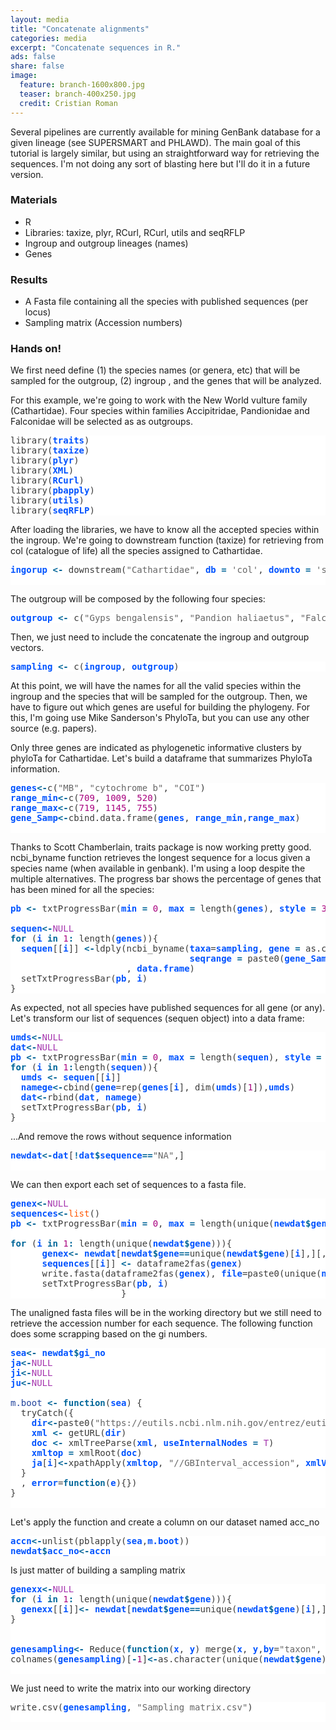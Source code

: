 ```yaml
---
layout: media
title: "Concatenate alignments"
categories: media
excerpt: "Concatenate sequences in R."
ads: false
share: false
image:
  feature: branch-1600x800.jpg
  teaser: branch-400x250.jpg
  credit: Cristian Roman
---
```


Several pipelines are currently available for mining GenBank database for a given lineage (see SUPERSMART and PHLAWD). The main goal of this tutorial is largely similar, but using an straightforward way for retrieving the sequences. I'm not doing any sort of blasting here but I'll do it in a future version.

### Materials

- R
- Libraries: taxize, plyr, RCurl, RCurl, utils and seqRFLP
- Ingroup and outgroup lineages (names)
- Genes

### Results

- A Fasta file containing all the species with published sequences (per locus)
- Sampling matrix (Accession numbers)

### Hands on!

We first need define (1) the species names (or genera, etc) that will be sampled for the outgroup, (2) ingroup , and the genes that will be analyzed.

For this example, we're going to work with the New World vulture family (Cathartidae). Four species within families Accipitridae, Pandionidae and Falconidae will be selected as as outgroups.


<pre style="background:#fff;color:#3b3b3b">library(<span style="color:#0053ff;font-weight:700">traits</span>)
library(<span style="color:#0053ff;font-weight:700">taxize</span>)
library(<span style="color:#0053ff;font-weight:700">plyr</span>)
library(<span style="color:#0053ff;font-weight:700">XML</span>)
library(<span style="color:#0053ff;font-weight:700">RCurl</span>)
library(<span style="color:#0053ff;font-weight:700">pbapply</span>)
library(<span style="color:#0053ff;font-weight:700">utils</span>)
library(<span style="color:#0053ff;font-weight:700">seqRFLP</span>)
</pre>

After loading the libraries, we have to know all the accepted species within the ingroup. We're going to downstream function (taxize) for retrieving from col (catalogue of life) all the species assigned to Cathartidae.

<pre style="background:#fff;color:#3b3b3b"><span style="color:#0053ff;font-weight:700">ingorup</span> <span style="color:#069;font-weight:700">&lt;-</span> downstream(<span style="color:#666">"Cathartidae"</span>, <span style="color:#0053ff;font-weight:700">db</span> <span style="color:#069;font-weight:700">=</span> <span style="color:#666">'col'</span>, <span style="color:#0053ff;font-weight:700">downto</span> <span style="color:#069;font-weight:700">=</span> <span style="color:#666">'species'</span>)[[<span style="color:#a8017e">1</span>]]<span style="color:#069;font-weight:700">$</span><span style="color:#0053ff;font-weight:700">childtaxa_name</span>

</pre>

The outgroup will be composed by the following four species:

<pre style="background:#fff;color:#3b3b3b"><span style="color:#0053ff;font-weight:700">outgroup</span> <span style="color:#069;font-weight:700">&lt;-</span> c(<span style="color:#666">"Gyps bengalensis"</span>, <span style="color:#666">"Pandion haliaetus"</span>, <span style="color:#666">"Falco peregrinus"</span>,<span style="color:#666">"Falco femoralis"</span>)
</pre>

Then, we just need to include the concatenate the ingroup and outgroup vectors.

<pre style="background:#fff;color:#3b3b3b"><span style="color:#0053ff;font-weight:700">sampling</span> <span style="color:#069;font-weight:700">&lt;-</span> c(<span style="color:#0053ff;font-weight:700">ingroup</span>, <span style="color:#0053ff;font-weight:700">outgroup</span>)
</pre>


At this point, we will have the names for all the valid species within the ingroup and the species that will be sampled for the outgroup. Then, we have to figure out which genes are useful for building the phylogeny. For this, I'm going use Mike Sanderson's PhyloTa, but you can use any other source (e.g. papers).

Only three genes are indicated as phylogenetic informative clusters by phyloTa for Cathartidae. Let's build a dataframe that summarizes PhyloTa information.

<pre style="background:#fff;color:#3b3b3b"><span style="color:#0053ff;font-weight:700">genes</span><span style="color:#069;font-weight:700">&lt;-</span>c(<span style="color:#666">"MB"</span>, <span style="color:#666">"cytochrome b"</span>, <span style="color:#666">"COI"</span>)
<span style="color:#0053ff;font-weight:700">range_min</span><span style="color:#069;font-weight:700">&lt;-</span>c(<span style="color:#a8017e">709</span>, <span style="color:#a8017e">1009</span>, <span style="color:#a8017e">520</span>)
<span style="color:#0053ff;font-weight:700">range_max</span><span style="color:#069;font-weight:700">&lt;-</span>c(<span style="color:#a8017e">719</span>, <span style="color:#a8017e">1145</span>, <span style="color:#a8017e">755</span>)
<span style="color:#0053ff;font-weight:700">gene_Samp</span><span style="color:#069;font-weight:700">&lt;-</span>cbind.data.frame(<span style="color:#0053ff;font-weight:700">genes</span>, <span style="color:#0053ff;font-weight:700">range_min</span>,<span style="color:#0053ff;font-weight:700">range_max</span>)

</pre>

Thanks to Scott Chamberlain, traits package is now working pretty good. ncbi_byname function retrieves the longest sequence for a locus given a species name (when available in genbank). I'm using a loop despite the multiple alternatives. The progress bar shows the percentage of genes that has been mined for all the species:

<pre style="background:#fff;color:#3b3b3b"><span style="color:#0053ff;font-weight:700">pb</span> <span style="color:#069;font-weight:700">&lt;-</span> txtProgressBar(<span style="color:#0053ff;font-weight:700">min</span> <span style="color:#069;font-weight:700">=</span> <span style="color:#a8017e">0</span>, <span style="color:#0053ff;font-weight:700">max</span> <span style="color:#069;font-weight:700">=</span> length(<span style="color:#0053ff;font-weight:700">genes</span>), <span style="color:#0053ff;font-weight:700">style</span> <span style="color:#069;font-weight:700">=</span> <span style="color:#a8017e">3</span>)

<span style="color:#0053ff;font-weight:700">sequen</span><span style="color:#069;font-weight:700">&lt;-</span><span style="color:#a535ae">NULL</span>
<span style="color:#069;font-weight:700">for</span> (<span style="color:#0053ff;font-weight:700">i</span> <span style="color:#069;font-weight:700">in</span> <span style="color:#a8017e">1</span><span style="color:#069;font-weight:700">:</span> length(<span style="color:#0053ff;font-weight:700">genes</span>)){
  <span style="color:#0053ff;font-weight:700">sequen</span>[[<span style="color:#0053ff;font-weight:700">i</span>]] <span style="color:#069;font-weight:700">&lt;-</span>ldply(ncbi_byname(<span style="color:#0053ff;font-weight:700">taxa</span>=<span style="color:#0053ff;font-weight:700">sampling</span>, <span style="color:#0053ff;font-weight:700">gene</span> <span style="color:#069;font-weight:700">=</span> as.character(<span style="color:#0053ff;font-weight:700">gene_Samp</span><span style="color:#069;font-weight:700">$</span><span style="color:#0053ff;font-weight:700">genes</span>),
                                  <span style="color:#0053ff;font-weight:700">seqrange</span> <span style="color:#069;font-weight:700">=</span> paste0(<span style="color:#0053ff;font-weight:700">gene_Samp</span><span style="color:#069;font-weight:700">$</span><span style="color:#0053ff;font-weight:700">range_min</span>[<span style="color:#0053ff;font-weight:700">i</span>],<span style="color:#666">":"</span>, <span style="color:#0053ff;font-weight:700">gene_Samp</span><span style="color:#069;font-weight:700">$</span><span style="color:#0053ff;font-weight:700">range_max</span>[<span style="color:#0053ff;font-weight:700">i</span>]), <span style="color:#0053ff;font-weight:700">getrelated</span> <span style="color:#069;font-weight:700">=</span> <span style="color:#a535ae">F</span>, <span style="color:#0053ff;font-weight:700">verbose</span> <span style="color:#069;font-weight:700">=</span> <span style="color:#a535ae">F</span>)
                      , <span style="color:#0053ff;font-weight:700">data.frame</span>)
  setTxtProgressBar(<span style="color:#0053ff;font-weight:700">pb</span>, <span style="color:#0053ff;font-weight:700">i</span>)
}
</pre>

As expected, not all species have published sequences for all gene (or any). Let's transform our list of sequences (sequen object) into a data frame:

<pre style="background:#fff;color:#3b3b3b"><span style="color:#0053ff;font-weight:700">umds</span><span style="color:#069;font-weight:700">&lt;-</span><span style="color:#a535ae">NULL</span>
<span style="color:#0053ff;font-weight:700">dat</span><span style="color:#069;font-weight:700">&lt;-</span><span style="color:#a535ae">NULL</span>
<span style="color:#0053ff;font-weight:700">pb</span> <span style="color:#069;font-weight:700">&lt;-</span> txtProgressBar(<span style="color:#0053ff;font-weight:700">min</span> <span style="color:#069;font-weight:700">=</span> <span style="color:#a8017e">0</span>, <span style="color:#0053ff;font-weight:700">max</span> <span style="color:#069;font-weight:700">=</span> length(<span style="color:#0053ff;font-weight:700">sequen</span>), <span style="color:#0053ff;font-weight:700">style</span> <span style="color:#069;font-weight:700">=</span> <span style="color:#a8017e">3</span>)
<span style="color:#069;font-weight:700">for</span> (<span style="color:#0053ff;font-weight:700">i</span> <span style="color:#069;font-weight:700">in</span> <span style="color:#a8017e">1</span><span style="color:#069;font-weight:700">:</span>length(<span style="color:#0053ff;font-weight:700">sequen</span>)){
  <span style="color:#0053ff;font-weight:700">umds</span> <span style="color:#069;font-weight:700">&lt;-</span> <span style="color:#0053ff;font-weight:700">sequen</span>[[<span style="color:#0053ff;font-weight:700">i</span>]]
  <span style="color:#0053ff;font-weight:700">namege</span><span style="color:#069;font-weight:700">&lt;-</span>cbind(<span style="color:#0053ff;font-weight:700">gene</span>=rep(<span style="color:#0053ff;font-weight:700">genes</span>[<span style="color:#0053ff;font-weight:700">i</span>], dim(<span style="color:#0053ff;font-weight:700">umds</span>)[<span style="color:#a8017e">1</span>]),<span style="color:#0053ff;font-weight:700">umds</span>)
  <span style="color:#0053ff;font-weight:700">dat</span><span style="color:#069;font-weight:700">&lt;-</span>rbind(<span style="color:#0053ff;font-weight:700">dat</span>, <span style="color:#0053ff;font-weight:700">namege</span>)
  setTxtProgressBar(<span style="color:#0053ff;font-weight:700">pb</span>, <span style="color:#0053ff;font-weight:700">i</span>)
}
</pre>

...And remove the rows without sequence information

<pre style="background:#fff;color:#3b3b3b"><span style="color:#0053ff;font-weight:700">newdat</span><span style="color:#069;font-weight:700">&lt;-</span><span style="color:#0053ff;font-weight:700">dat</span>[<span style="color:#069;font-weight:700">!</span><span style="color:#0053ff;font-weight:700">dat</span><span style="color:#069;font-weight:700">$</span><span style="color:#0053ff;font-weight:700">sequence</span><span style="color:#069;font-weight:700">=</span><span style="color:#069;font-weight:700">=</span><span style="color:#666">"NA"</span>,]

</pre>

We can then export each set of sequences to a fasta file.


<pre style="background:#fff;color:#3b3b3b"><span style="color:#0053ff;font-weight:700">genex</span><span style="color:#069;font-weight:700">&lt;-</span><span style="color:#a535ae">NULL</span>
<span style="color:#0053ff;font-weight:700">sequences</span><span style="color:#069;font-weight:700">&lt;-</span><span style="color:#ff5600">list</span>()
<span style="color:#0053ff;font-weight:700">pb</span> <span style="color:#069;font-weight:700">&lt;-</span> txtProgressBar(<span style="color:#0053ff;font-weight:700">min</span> <span style="color:#069;font-weight:700">=</span> <span style="color:#a8017e">0</span>, <span style="color:#0053ff;font-weight:700">max</span> <span style="color:#069;font-weight:700">=</span> length(unique(<span style="color:#0053ff;font-weight:700">newdat</span><span style="color:#069;font-weight:700">$</span><span style="color:#0053ff;font-weight:700">gene</span>), <span style="color:#0053ff;font-weight:700">style</span> <span style="color:#069;font-weight:700">=</span> <span style="color:#a8017e">3</span>)

<span style="color:#069;font-weight:700">for</span> (<span style="color:#0053ff;font-weight:700">i</span> <span style="color:#069;font-weight:700">in</span> <span style="color:#a8017e">1</span><span style="color:#069;font-weight:700">:</span> length(unique(<span style="color:#0053ff;font-weight:700">newdat</span><span style="color:#069;font-weight:700">$</span><span style="color:#0053ff;font-weight:700">gene</span>))){
      <span style="color:#0053ff;font-weight:700">genex</span><span style="color:#069;font-weight:700">&lt;-</span> <span style="color:#0053ff;font-weight:700">newdat</span>[<span style="color:#0053ff;font-weight:700">newdat</span><span style="color:#069;font-weight:700">$</span><span style="color:#0053ff;font-weight:700">gene</span><span style="color:#069;font-weight:700">=</span><span style="color:#069;font-weight:700">=</span>unique(<span style="color:#0053ff;font-weight:700">newdat</span><span style="color:#069;font-weight:700">$</span><span style="color:#0053ff;font-weight:700">gene</span>)[<span style="color:#0053ff;font-weight:700">i</span>],][,c(<span style="color:#a8017e">2</span>,<span style="color:#a8017e">7</span>)]
      <span style="color:#0053ff;font-weight:700">sequences</span>[[<span style="color:#0053ff;font-weight:700">i</span>]] <span style="color:#069;font-weight:700">&lt;-</span> dataframe2fas(<span style="color:#0053ff;font-weight:700">genex</span>)
      write.fasta(dataframe2fas(<span style="color:#0053ff;font-weight:700">genex</span>), <span style="color:#0053ff;font-weight:700">file</span>=paste0(unique(<span style="color:#0053ff;font-weight:700">newdat</span><span style="color:#069;font-weight:700">$</span><span style="color:#0053ff;font-weight:700">gene</span>)[<span style="color:#0053ff;font-weight:700">i</span>], <span style="color:#666">"Cathartidae"</span>, <span style="color:#666">".fasta"</span>))
      setTxtProgressBar(<span style="color:#0053ff;font-weight:700">pb</span>, <span style="color:#0053ff;font-weight:700">i</span>)
                     }
</pre>

The unaligned fasta files will be in the working directory but we still need to retrieve the accession number for each sequence. The following function does some scrapping based on the gi numbers.

<pre style="background:#fff;color:#3b3b3b"><span style="color:#0053ff;font-weight:700">sea</span><span style="color:#069;font-weight:700">&lt;-</span> <span style="color:#0053ff;font-weight:700">newdat</span><span style="color:#069;font-weight:700">$</span><span style="color:#0053ff;font-weight:700">gi_no</span>
<span style="color:#0053ff;font-weight:700">ja</span><span style="color:#069;font-weight:700">&lt;-</span><span style="color:#a535ae">NULL</span>
<span style="color:#0053ff;font-weight:700">ji</span><span style="color:#069;font-weight:700">&lt;-</span><span style="color:#a535ae">NULL</span>
<span style="color:#0053ff;font-weight:700">ju</span><span style="color:#069;font-weight:700">&lt;-</span><span style="color:#a535ae">NULL</span>

<span style="color:#21439c">m.boot</span> <span style="color:#069;font-weight:700">&lt;-</span> <span style="color:#069;font-weight:700">function</span>(<span style="color:#0053ff;font-weight:700">sea</span>) {
  tryCatch({
    <span style="color:#0053ff;font-weight:700">dir</span><span style="color:#069;font-weight:700">&lt;-</span>paste0(<span style="color:#666">"https://eutils.ncbi.nlm.nih.gov/entrez/eutils/efetch.fcgi?db=nucleotide&amp;id="</span>, <span style="color:#0053ff;font-weight:700">sea</span>, <span style="color:#666">"&amp;rettype=gb&amp;retmode=xml"</span>)
    <span style="color:#0053ff;font-weight:700">xml</span> <span style="color:#069;font-weight:700">&lt;-</span> getURL(<span style="color:#0053ff;font-weight:700">dir</span>)
    <span style="color:#0053ff;font-weight:700">doc</span> <span style="color:#069;font-weight:700">&lt;-</span> xmlTreeParse(<span style="color:#0053ff;font-weight:700">xml</span>, <span style="color:#0053ff;font-weight:700">useInternalNodes</span> <span style="color:#069;font-weight:700">=</span> <span style="color:#a535ae">T</span>)
    <span style="color:#0053ff;font-weight:700">xmltop</span> <span style="color:#069;font-weight:700">=</span> xmlRoot(<span style="color:#0053ff;font-weight:700">doc</span>)
    <span style="color:#0053ff;font-weight:700">ja</span>[<span style="color:#0053ff;font-weight:700">i</span>]<span style="color:#069;font-weight:700">&lt;-</span>xpathApply(<span style="color:#0053ff;font-weight:700">xmltop</span>, <span style="color:#666">"//GBInterval_accession"</span>, <span style="color:#0053ff;font-weight:700">xmlValue</span>)[[<span style="color:#a8017e">1</span>]]
  }
  , <span style="color:#0053ff;font-weight:700">error</span>=<span style="color:#069;font-weight:700">function</span>(<span style="color:#0053ff;font-weight:700">e</span>){})
}

</pre>


Let's apply the function and create a column on our dataset named acc_no

<pre style="background:#fff;color:#3b3b3b"><span style="color:#0053ff;font-weight:700">accn</span><span style="color:#069;font-weight:700">&lt;-</span>unlist(pblapply(<span style="color:#0053ff;font-weight:700">sea</span>,<span style="color:#0053ff;font-weight:700">m.boot</span>))
<span style="color:#0053ff;font-weight:700">newdat</span><span style="color:#069;font-weight:700">$</span><span style="color:#0053ff;font-weight:700">acc_no</span><span style="color:#069;font-weight:700">&lt;-</span><span style="color:#0053ff;font-weight:700">accn</span>
</pre>

Is just matter of building a sampling matrix

<pre style="background:#fff;color:#3b3b3b"><span style="color:#0053ff;font-weight:700">genexx</span><span style="color:#069;font-weight:700">&lt;-</span><span style="color:#a535ae">NULL</span>
<span style="color:#069;font-weight:700">for</span> (<span style="color:#0053ff;font-weight:700">i</span> <span style="color:#069;font-weight:700">in</span> <span style="color:#a8017e">1</span><span style="color:#069;font-weight:700">:</span> length(unique(<span style="color:#0053ff;font-weight:700">newdat</span><span style="color:#069;font-weight:700">$</span><span style="color:#0053ff;font-weight:700">gene</span>))){
  <span style="color:#0053ff;font-weight:700">genexx</span>[[<span style="color:#0053ff;font-weight:700">i</span>]]<span style="color:#069;font-weight:700">&lt;-</span> <span style="color:#0053ff;font-weight:700">newdat</span>[<span style="color:#0053ff;font-weight:700">newdat</span><span style="color:#069;font-weight:700">$</span><span style="color:#0053ff;font-weight:700">gene</span><span style="color:#069;font-weight:700">=</span><span style="color:#069;font-weight:700">=</span>unique(<span style="color:#0053ff;font-weight:700">newdat</span><span style="color:#069;font-weight:700">$</span><span style="color:#0053ff;font-weight:700">gene</span>)[<span style="color:#0053ff;font-weight:700">i</span>],][,c(<span style="color:#a8017e">2</span>,<span style="color:#a8017e">8</span>)]
}


<span style="color:#0053ff;font-weight:700">genesampling</span><span style="color:#069;font-weight:700">&lt;-</span> Reduce(<span style="color:#069;font-weight:700">function</span>(<span style="color:#0053ff;font-weight:700">x</span>, <span style="color:#0053ff;font-weight:700">y</span>) merge(<span style="color:#0053ff;font-weight:700">x</span>, <span style="color:#0053ff;font-weight:700">y</span>,<span style="color:#0053ff;font-weight:700">by</span>=<span style="color:#666">"taxon"</span>, <span style="color:#0053ff;font-weight:700">all</span>=<span style="color:#a535ae">TRUE</span>), <span style="color:#0053ff;font-weight:700">genexx</span>)
colnames(<span style="color:#0053ff;font-weight:700">genesampling</span>)[<span style="color:#069;font-weight:700">-</span><span style="color:#a8017e">1</span>]<span style="color:#069;font-weight:700">&lt;-</span>as.character(unique(<span style="color:#0053ff;font-weight:700">newdat</span><span style="color:#069;font-weight:700">$</span><span style="color:#0053ff;font-weight:700">gene</span>))

</pre>

We just need to write the matrix into our working directory

<pre style="background:#fff;color:#3b3b3b">write.csv(<span style="color:#0053ff;font-weight:700">genesampling</span>, <span style="color:#666">"Sampling matrix.csv"</span>)

</pre>
